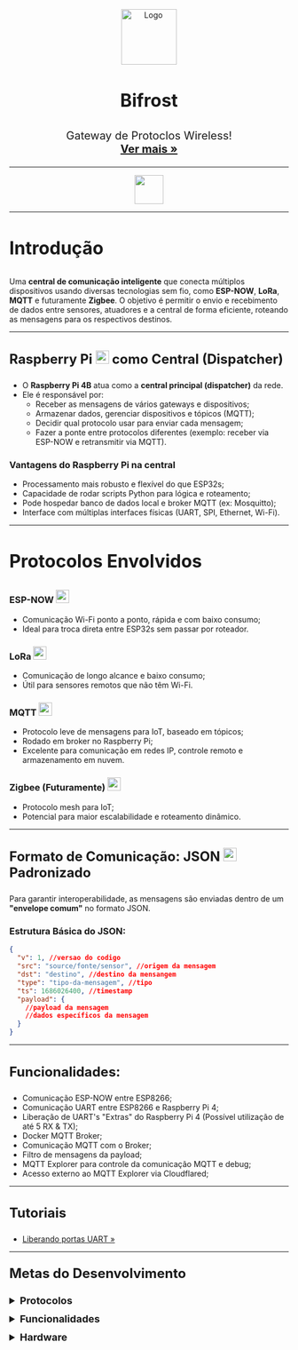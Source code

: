 <!--
<img src="https://oyster.ignimgs.com/mediawiki/apis.ign.com/marvel-studios-cinematic-universe/7/7e/Bifrost1.jpg" style="width:100%; height:200px; object-fit: cover;">

<hr>
-->
<div align="center">
  <a href="http://bifrost.kerlonr.com.br">
    <img src="https://i.ibb.co/spLCKpQp/logo-temporaria.png" alt="Logo" width="100" height="100">
  </a>

<h3 align="center" style="font-size:32px;">Bifrost</h3>

  <p align="center" style="font-size:20px;">
    Gateway de Protoclos Wireless!
    <br />
    <a href="https://github.com/thalesgmartins/bifrost"><strong>Ver mais »</strong></a>
    <br>
    <hr>
    <img style="height:52px;" src="https://skillicons.dev/icons?i=python,docker,arduino,raspberrypi&theme=dark" />
    <hr>
</div>

<h3 style="font-size:32px">Introdução</h3>
<p>
  Uma <strong>central de comunicação inteligente</strong> que conecta múltiplos dispositivos usando diversas tecnologias sem fio, como <strong>ESP-NOW</strong>, <strong>LoRa</strong>, <strong>MQTT</strong> e futuramente <strong>Zigbee</strong>. O objetivo é permitir o envio e recebimento de dados entre sensores, atuadores e a central de forma eficiente, roteando as mensagens para os respectivos destinos.
</p>

<hr>

<h3 style="font-size:24px;">Raspberry Pi <img style="height:24px;" src="https://skillicons.dev/icons?i=raspberrypi&theme=dark" /> como Central (Dispatcher)</h3>
<ul>
  <li>O <strong>Raspberry Pi 4B</strong> atua como a <strong>central principal (dispatcher)</strong> da rede.</li>
  <li>Ele é responsável por:
    <ul>
      <li>Receber as mensagens de vários gateways e dispositivos;</li>
      <li>Armazenar dados, gerenciar dispositivos e tópicos (MQTT);</li>
      <li>Decidir qual protocolo usar para enviar cada mensagem;</li>
      <li>Fazer a ponte entre protocolos diferentes (exemplo: receber via ESP-NOW e retransmitir via MQTT).</li>
    </ul>
  </li>
</ul>

<h3>Vantagens do Raspberry Pi</i> na central </h3>
<ul>
  <li>Processamento mais robusto e flexível do que ESP32s;</li>
  <li>Capacidade de rodar scripts Python para lógica e roteamento;</li>
  <li>Pode hospedar banco de dados local e broker MQTT (ex: Mosquitto);</li>
  <li>Interface com múltiplas interfaces físicas (UART, SPI, Ethernet, Wi-Fi).</li>
</ul>
<hr>
  <h3 style="font-size:32px;">Protocolos Envolvidos</h3>
  <div style="">
    <div>
      <h3>ESP-NOW <img style="height:24px; justify-content:center;" src="https://gndtovcc.home.blog/wp-content/uploads/2020/04/2.1-1.png?w=640"></h3>
      <ul>
        <li>Comunicação Wi-Fi ponto a ponto, rápida e com baixo consumo;</li>
        <li>Ideal para troca direta entre ESP32s sem passar por roteador.</li>
      </ul>
    </div>
    <div>
      <h3>LoRa <img style="height:24px; justify-content:center;" src="https://ucarecdn.com/8a5b76a7-5969-43c9-b60e-de8d62824d09/lora%20logo%20white%20transparent.svg" > </img></h3>
      <ul>
        <li>Comunicação de longo alcance e baixo consumo;</li>
        <li>Útil para sensores remotos que não têm Wi-Fi.</li>
      </ul>
    </div>
    <div>
      <h3>MQTT <img style="height:24px; justify-content:center;" src="https://github.com/mqtt/mqttorg-graphics/blob/master/png/mqtt-icon-transparent.png?raw=true"> </h3>
      <ul>
        <li>Protocolo leve de mensagens para IoT, baseado em tópicos;</li>
        <li>Rodado em broker no Raspberry Pi;</li>
        <li>Excelente para comunicação em redes IP, controle remoto e armazenamento em nuvem.</li>
      </ul>
    </div>
    <div>
      <h3>Zigbee (Futuramente) <img style="height:24px; justify-content:center;" src="https://img.icons8.com/?size=512&id=80168&format=png"> </h3>
      <ul>
        <li>Protocolo mesh para IoT;</li>
        <li>Potencial para maior escalabilidade e roteamento dinâmico.</li>
      </ul>
    </div>
  </div>
<hr>
<h3 style="font-size:24px;">Formato de Comunicação: JSON <img src="https://static-00.iconduck.com/assets.00/file-type-json-icon-2044x2048-7l7nm0fy.png" style="height:24px;"> Padronizado  </h3>
<p>Para garantir interoperabilidade, as mensagens são enviadas dentro de um <strong>"envelope comum"</strong> no formato JSON.</p>
<h3>Estrutura Básica do JSON:</h3>

```json
{
  "v": 1, //versao do codigo
  "src": "source/fonte/sensor", //origem da mensagem
  "dst": "destino", //destino da mensangem
  "type": "tipo-da-mensagem", //tipo
  "ts": 1686026400, //timestamp
  "payload": {
    //payload da mensagem
    //dados específicos da mensagem
  }
}
```

<hr>
<h3 style="font-size:24px;">Funcionalidades:</h3>
<ul>
  <li>Comunicação ESP-NOW entre ESP8266;</li>
  <li>Comunicação UART entre ESP8266 e Raspberry Pi 4;</li>
  <li>Liberação de UART's "Extras" do Raspberry Pi 4 (Possível utilização de até 5 RX & TX);</li>
  <li>Docker MQTT Broker;</li>
  <li>Comunicação MQTT com o Broker;</li>
  <li>Filtro de mensagens da payload;</li>
  <li>MQTT Explorer para controle da comunicação MQTT e debug;</li>
  <li>Acesso externo ao MQTT Explorer via Cloudflared;</li>
</ul>
<hr>
<h3 style="font-size:24px;">Tutoriais</h3>
<ul>
  <li style="text-decoration: none;"><a href="dispatcher/UART-Ports.md">Liberando portas UART »</a></li>
</ul>
<hr>
<h3 style="font-size:24px; margin-top: 24px;">Metas do Desenvolvimento</h3>

<details style="margin-bottom: 12px;">
  <summary style="font-size:18px; cursor:pointer;"><strong> Protocolos</strong></summary>
  <ul style="margin-top: 8px;">
    <li><input type="checkbox" disabled> Implementar suporte completo ao <strong>ESP-NOW</strong></li>
    <li><input type="checkbox" disabled> Estabelecer comunicação estável via <strong>LoRa</strong></li>
    <li><input type="checkbox" disabled> Integrar <strong>MQTT</strong> com o broker e tópicos dinâmicos</li>
    <li><input type="checkbox" disabled> Iniciar testes com <strong>Zigbee</strong></li>
  </ul>
</details>

<details style="margin-bottom: 12px;">
  <summary style="font-size:18px; cursor:pointer;"><strong> Funcionalidades</strong></summary>
  <ul style="margin-top: 8px;">
    <li><input type="checkbox" disabled> Biblioteca própria da Bifrost</li>
    <li><input type="checkbox" disabled> Interface web para monitoramento</li>
    <li><input type="checkbox" disabled> Filtro de payloads por tipo e origem</li>
    <li><input type="checkbox" disabled> Roteamento inteligente entre protocolos</li>
    <li><input type="checkbox" disabled> MQTT Explorer para melhor Debug</li>
  </ul>
</details>

<details style="margin-bottom: 12px;">
  <summary style="font-size:18px; cursor:pointer;"><strong> Hardware</strong></summary>
  <ul style="margin-top: 8px;">
    <li><input type="checkbox" disabled> Instalar múltiplos gateways físicos</li>
    <li><input type="checkbox" disabled> Habilitar até 5 UARTs no Raspberry Pi 4</li>
    <li><input type="checkbox" disabled> Testar estabilidade de alimentação dos módulos</li>
    <li><input type="checkbox" disabled> Garantir isolamento entre interfaces físicas</li>
  </ul>
</details>
